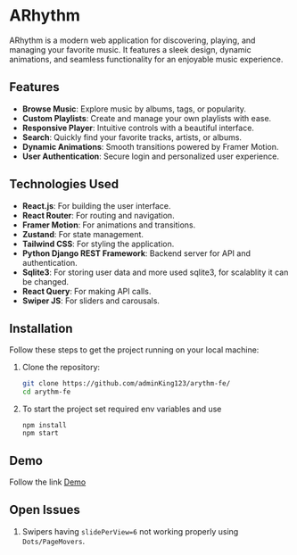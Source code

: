 # ARhythm

ARhythm is a modern web application for discovering, playing, and managing your favorite music. It features a sleek design, dynamic animations, and seamless functionality for an enjoyable music experience.

## Features

- **Browse Music**: Explore music by albums, tags, or popularity.
- **Custom Playlists**: Create and manage your own playlists with ease.
- **Responsive Player**: Intuitive controls with a beautiful interface.
- **Search**: Quickly find your favorite tracks, artists, or albums.
- **Dynamic Animations**: Smooth transitions powered by Framer Motion.
- **User Authentication**: Secure login and personalized user experience.

## Technologies Used

- **React.js**: For building the user interface.
- **React Router**: For routing and navigation.
- **Framer Motion**: For animations and transitions.
- **Zustand**: For state management.
- **Tailwind CSS**: For styling the application.
- **Python Django REST Framework**: Backend server for API and authentication.
- **Sqlite3**: For storing user data and more used sqlite3, for scalablity it can be changed.
- **React Query**: For making API calls.
- **Swiper JS**: For sliders and carousals.

## Installation

Follow these steps to get the project running on your local machine:

1. Clone the repository:
   ```bash
   git clone https://github.com/adminKing123/arythm-fe/
   cd arythm-fe
   ```
2. To start the project set required env variables and use
   ```
   npm install
   npm start
   ```

## Demo

Follow the link [Demo](https://arhythm.netlify.app/)

## Open Issues

1. Swipers having `slidePerView=6` not working properly using `Dots/PageMovers`.